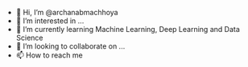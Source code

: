 - 👋 Hi, I’m @archanabmachhoya
- 👀 I’m interested in ...
- 🌱 I’m currently learning Machine Learning, Deep Learning and Data Science 
- 💞️ I’m looking to collaborate on ...
- 📫 How to reach me

<!---
archanabmachhoya/archanabmachhoya is a ✨ special ✨ repository because its `README.md` (this file) appears on your GitHub profile.
You can click the Preview link to take a look at your changes.
--->
